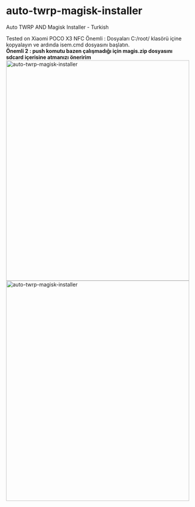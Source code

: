 # auto-twrp-magisk-installer
Auto TWRP AND Magisk Installer - Turkish

Tested on Xiaomi POCO X3 NFC
Önemli : Dosyaları C:/root/ klasörü içine kopyalayın ve ardında isem.cmd dosyasını başlatın.
<br>
<b>Önemli 2 : push komutu bazen çalışmadığı için magis.zip dosyasını sdcard içerisine atmanızı öneririm</b>
<br>
<img src="https://alicangnll.github.io/auto-twrp-magisk-installer/pic/1.jpg" alt="auto-twrp-magisk-installer" width="500" height="600">
<br>
<img src="https://alicangnll.github.io/auto-twrp-magisk-installer/pic/2.jpg" alt="auto-twrp-magisk-installer" width="500" height="600">
<br>
